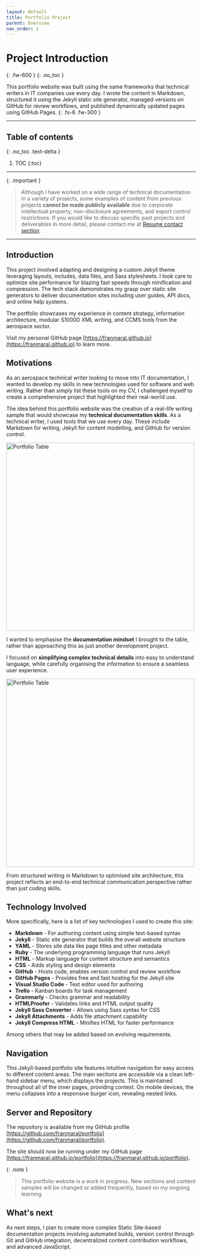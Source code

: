 ```yaml
---
layout: default
title: Portfolio Project
parent: Overview
nav_order: 1
---
```


# Project Introduction
{: .fw-600 }
{: .no_toc }

This portfolio website was built using the same frameworks that technical writers in IT companies use every day. I wrote the content in Markdown, structured it using the Jekyll static site generator, managed versions on GitHub for review workflows, and published dynamically updated pages using GitHub Pages.
{: .fs-6 .fw-300 }

---

## Table of contents
{: .no_toc .text-delta }

1. TOC
{:toc}

---

{: .important }
> Although I have worked on a wide range of technical documentation in a variety of projects, some examples of content from previous projects **cannot be made publicly available** due to corporate intellectual property, non-disclosure agreements, and export control restrictions. If you would like to discuss specific past projects and deliverables in more detail, please contact me at [Resume contact section](https://franmaral.github.io/resume/resume.html).

---

## Introduction

This project involved adapting and designing a custom Jekyll theme leveraging layouts, includes, data files, and Sass stylesheets. I took care to optimize site performance for blazing fast speeds through minification and compression. The tech stack demonstrates my grasp over static site generators to deliver documentation sites including user guides, API docs, and online help systems.

The portfolio showcases my experience in content strategy, information architecture, modular S1000D XML writing, and CCMS tools from the aerospace sector. 

Visit my personal GitHub page [https://franmaral.github.io](https://franmaral.github.io) to learn more.

## Motivations

As an aerospace technical writer looking to move into IT documentation, I wanted to develop my skills in new technologies used for software and web writing. Rather than simply list these tools on my CV, I challenged myself to create a comprehensive project that highlighted their real-world use.

The idea behind this portfolio website was the creation of a real-life writing sample that would showcase my **technical documentation skills**. As a technical writer, I used tools that we use every day. These include Markdown for writing, Jekyll for content modelling, and GitHub for version control.

<img src="/portfolio/assets/images/portfolio_table.png" alt="Portfolio Table" width="500" height="500">

<!-- 
![Portfolio Table](/portfolio/assets/images/portfolio_table.png "Portfolio Table")
 -->

I wanted to emphasise the **documentation mindset** I brought to the table, rather than approaching this as just another development project. 

I focused on **simplifying complex technical details** into easy to understand language, while carefully organising the information to ensure a seamless user experience. 

<img src="/portfolio/assets/images/trello.PNG" alt="Portfolio Table" width="500" height="500">

From structured writing in Markdown to optimised site architecture, this project reflects an end-to-end technical communication perspective rather than just coding skills.

## Technology Involved

More specifically, here is a list of key technologies I used to create this site:

- **Markdown** - For authoring content using simple text-based syntax
- **Jekyll** - Static site generator that builds the overall website structure
- **YAML** - Stores site data like page titles and other metadata
- **Ruby** - The underlying programming language that runs Jekyll
- **HTML** - Markup language for content structure and semantics
- **CSS** - Adds styling and design elements
- **GitHub** - Hosts code, enables version control and review workflow
- **GitHub Pages** - Provides free and fast hosting for the Jekyll site
- **Visual Studio Code** - Text editor used for authoring
- **Trello** - Kanban boards for task management
- **Grammarly** - Checks grammar and readability
- **HTMLProofer** - Validates links and HTML output quality
- **Jekyll Sass Converter** - Allows using Sass syntax for CSS
- **Jekyll Attachments** - Adds file attachment capability
- **Jekyll Compress HTML** - Minifies HTML for faster performance

Among others that may be added based on evolving requirements.

## Navigation

This Jekyll-based portfolio site features intuitive navigation for easy access to different content areas. The main sections are accessible via a clean left-hand sidebar menu, which displays the projects. This is maintained throughout all of the inner pages, providing context. On mobile devices, the menu collapses into a responsive burger icon, revealing nested links.

## Server and Repository

The repository is available from my GitHub profile [https://github.com/franmaral/portfolio](https://github.com/franmaral/portfolio).

The site should now be running under my GitHub page [https://franmaral.github.io/portfolio](https://franmaral.github.io/portfolio).

{: .note }
> This portfolio website is a work in progress. New sections and content samples will be changed or added frequently, based on my ongoing learning.

## What's next

As next steps, I plan to create more complex Static Site-based documentation projects involving automated builds, version control through Git and GitHub integration, decentralized content contribution workflows, and advanced JavaScript.